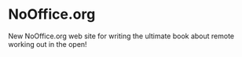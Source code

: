 # NoOffice.org
New NoOffice.org web site for writing the ultimate book about remote working out in the open!
